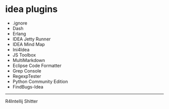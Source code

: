 # idea plugins
- .ignore
- Dash
- Erlang
- IDEA Jetty Runner
- IDEA Mind Map
- Ini4Idea
- JS Toolbox
- MultiMarkdown
- Eclipse Code Formatter
- Grep Console
- RegexpTester
- Python Community Edition
- FindBugs-Idea

----------
R4Intellij
Shitter
